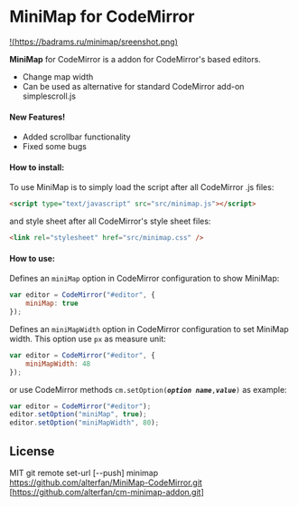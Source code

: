 # MiniMap for CodeMirror

[!(https://badrams.ru/minimap/sreenshot.png)](https://badrams.ru/minimap/)

**MiniMap** for CodeMirror is a addon for CodeMirror's based editors.

-   Change map width
-   Can be used as alternative for standard CodeMirror add-on simplescroll.js

#### New Features!

-   Added scrollbar functionality
-   Fixed some bugs

#### How to install:

To use MiniMap is to simply load the script after all CodeMirror .js files:

```html
<script type="text/javascript" src="src/minimap.js"></script>
```

and style sheet after all CodeMirror's style sheet files:

```html
<link rel="stylesheet" href="src/minimap.css" />
```

#### How to use:

Defines an `miniMap` option in CodeMirror configuration to show MiniMap:

```javascript
var editor = CodeMirror("#editor", {
	miniMap: true
});
```

Defines an `miniMapWidth` option in CodeMirror configuration to set MiniMap width. This option use `px` as measure unit:

```javascript
var editor = CodeMirror("#editor", {
	miniMapWidth: 48
});
```

or use CodeMirror methods `cm.setOption(`**_`option name`_**`,`**_`value`_**`)` as example:

```javascript
var editor = CodeMirror("#editor");
editor.setOption("miniMap", true);
editor.setOption("miniMapWidth", 80);
```

## License

MIT
git remote set-url [--push] minimap https://github.com/alterfan/MiniMap-CodeMirror.git [https://github.com/alterfan/cm-minimap-addon.git]
